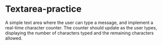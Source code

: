 # Textarea-practice
A simple text area where the user can type a message, and implement a real-time character counter. The counter should update as the user types, displaying the number of characters typed and the remaining characters allowed.
